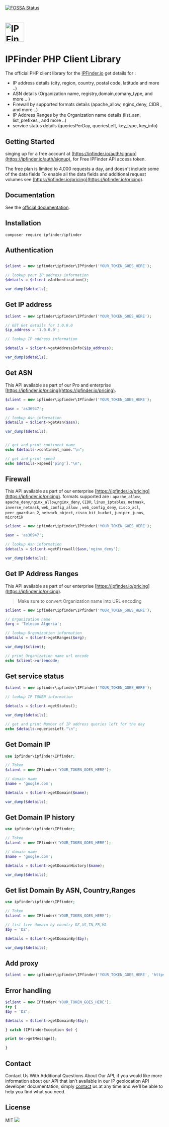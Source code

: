 [![FOSSA Status](https://app.fossa.io/api/projects/git%2Bgithub.com%2Fipfinder-io%2Fphp.svg?type=shield)](https://app.fossa.io/projects/git%2Bgithub.com%2Fipfinder-io%2Fphp?ref=badge_shield)
# <a href='https://ipfinder.io/'><img src='https://camo.githubusercontent.com/46886c3e689a0d4a3f6c0733d1cab5d9f9a3926d/68747470733a2f2f697066696e6465722e696f2f6173736574732f696d616765732f6c6f676f732f6c6f676f2e706e67' height='60' alt='IP Finder'></a>
#  IPFinder PHP Client Library

The official PHP client library for the [IPFinder.io](https://ipfinder.io) get details for :
-  IP address details (city, region, country, postal code, latitude and more ..)
-  ASN details (Organization name, registry,domain,comany_type, and more .. )
-  Firewall by supported formats details (apache_allow,  nginx_deny, CIDR , and more ..)
-  IP Address Ranges by the Organization name  details (list_asn, list_prefixes , and more ..)
-  service status details (queriesPerDay, queriesLeft, key_type, key_info)

## Getting Started
singing up for a free account at [https://ipfinder.io/auth/signup](https://ipfinder.io/auth/signup), for Free IPFinder API access token.

The free plan is limited to 4,000 requests a day, and doesn't include some of the data fields
To enable all the data fields and additional request volumes see [https://ipfinder.io/pricing](https://ipfinder.io/pricing).

## Documentation

See the [official documentation](https://ipfinder.io/docs).

## Installation

```shell
composer require ipfinder/ipfinder
```

## Authentication

```php

$client = new ipfinder\ipfinder\IPfinder('YOUR_TOKEN_GOES_HERE');

// lookup your IP address information
$details = $client->Authentication();

var_dump($details);

```

## Get IP address

```php
$client = new ipfinder\ipfinder\IPfinder('YOUR_TOKEN_GOES_HERE');

// GET Get details for 1.0.0.0
$ip_address = '1.0.0.0';

// lookup IP address information

$details = $client->getAddressInfo($ip_address);

var_dump($details);

```

## Get ASN
This API available as part of our Pro and enterprise [https://ipfinder.io/pricing](https://ipfinder.io/pricing).

```php
$client = new ipfinder\ipfinder\IPfinder('YOUR_TOKEN_GOES_HERE');

$asn = 'as36947';

// lookup Asn information
$details = $client->getAsn($asn);

var_dump($details);


// get and print continent name
echo $details->continent_name."\n";

// get and print speed
echo $details->speed['ping']."\n";

```

## Firewall
This API available as part of our  enterprise [https://ipfinder.io/pricing](https://ipfinder.io/pricing).
formats supported are :  `apache_allow`, `apache_deny`,`nginx_allow`,`nginx_deny`, `CIDR`, `linux_iptables`, `netmask`, `inverse_netmask`, `web_config_allow `, `web_config_deny`, `cisco_acl`, `peer_guardian_2`, `network_object`, `cisco_bit_bucket`, `juniper_junos`, `microtik`

```php
$client = new ipfinder\ipfinder\IPfinder('YOUR_TOKEN_GOES_HERE');

$asn = 'as36947';

// lookup Asn information
$details = $client->getFirewall($asn,'nginx_deny');

var_dump($details);

```

## Get IP Address Ranges
This API available as part of our  enterprise [https://ipfinder.io/pricing](https://ipfinder.io/pricing).
> Make sure to convert Organization name  into URL encoding
```php
$client = new ipfinder\ipfinder\IPfinder('YOUR_TOKEN_GOES_HERE');

// Organization name
$org = 'Telecom Algeria';

// lookup Organization information
$details = $client->getRanges($org);

var_dump($client);

// print Organization name url encode
echo $client->urlencode;


```

## Get service status

```php
$client = new ipfinder\ipfinder\IPfinder('YOUR_TOKEN_GOES_HERE');

// lookup IP TOKEN information

$details = $client->getStatus();

var_dump($details);

// get and print Number of IP address queries left for the day
echo $details->queriesLeft."\n";

```

## Get Domain IP


```php
use ipfinder\ipfinder\IPfinder;

// Token
$client = new IPfinder('YOUR_TOKEN_GOES_HERE');

// domain name
$name = 'google.com';

$details = $client->getDomain($name);

var_dump($details);

```

## Get Domain IP history



```php
use ipfinder\ipfinder\IPfinder;

// Token
$client = new IPfinder('YOUR_TOKEN_GOES_HERE');

// domain name
$name = 'google.com';

$details = $client->getDomainHistory($name);

var_dump($details);

```

## Get list Domain By ASN, Country,Ranges


```php
use ipfinder\ipfinder\IPfinder;

// Token
$client = new IPfinder('YOUR_TOKEN_GOES_HERE');

// list live domain by country DZ,US,TN,FR,MA
$by = 'DZ';

$details = $client->getDomainBy($by);

var_dump($details);

```

## Add proxy
```php
$client = new ipfinder\ipfinder\IPfinder('YOUR_TOKEN_GOES_HERE', 'https://ipfinder.yourdomain.com');

```

## Error handling

```php
$client = new IPfinder('YOUR_TOKEN_GOES_HERE');
try {
$by = 'DZ';

$details = $client->getDomainBy($by);

} catch (IPfinderException $e) {

print $e->getMessage();

}

```

## Contact

Contact Us With Additional Questions About Our API, if you would like more information about our API that isn’t available in our IP geolocation API developer documentation, simply [contact](https://ipfinder.io/contact) us at any time and we’ll be able to help you find what you need.

License
----

MIT
<a href="https://app.fossa.com/projects/git%2Bgithub.com%2Fipfinder-io%2Fphp?ref=badge_large" alt="FOSSA Status"><img src="https://app.fossa.com/api/projects/git%2Bgithub.com%2Fipfinder-io%2Fphp.svg?type=large"/></a>
